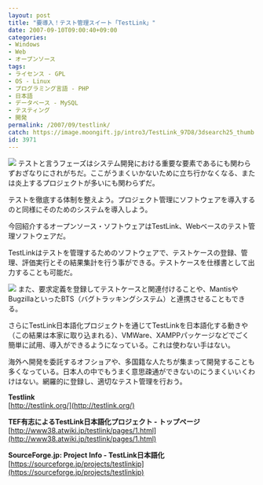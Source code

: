 ```yaml
---
layout: post
title: "要導入！テスト管理スイート「TestLink」"
date: 2007-09-10T09:00:40+09:00
categories:
- Windows
- Web
- オープンソース
tags: 
- ライセンス - GPL
- OS - Linux
- プログラミング言語 - PHP
- 日本語
- データベース - MySQL
- テスティング
- 開発
permalink: /2007/09/testlink/
catch: https://image.moongift.jp/intro3/TestLink_97D8/3dsearch25_thumb.png
id: 3971
---
```

[![](https://image.moongift.jp/intro3/TestLink_97D8/3dsearch27_thumb1.png)](https://image.moongift.jp/intro3/TestLink_97D8/3dsearch273.png) テストと言うフェーズはシステム開発における重要な要素であるにも関わらずおざなりにされがちだ。ここがうまくいかないために立ち行かなくなる、または炎上するプロジェクトが多いにも関わらずだ。   
  
テストを徹底する体制を整えよう。プロジェクト管理にソフトウェアを導入するのと同様にそのためのシステムを導入しよう。   
  
今回紹介するオープンソース・ソフトウェアはTestLink、Webベースのテスト管理ソフトウェアだ。   
  
<!--more-->  
  
TestLinkはテストを管理するためのソフトウェアで、テストケースの登録、管理、評価実行とその結果集計を行う事ができる。テストケースを仕様書として出力することも可能だ。   
  
[![](https://image.moongift.jp/intro3/TestLink_97D8/3dsearch25_thumb.png)](https://image.moongift.jp/intro3/TestLink_97D8/3dsearch252.png) また、要求定義を登録してテストケースと関連付けることや、MantisやBugzillaといったBTS（バグトラッキングシステム）と連携させることもできる。   
  
さらにTestLink日本語化プロジェクトを通じてTestLinkを日本語化する動きや（この結果は本家に取り込まれる）、VMWare、XAMPPパッケージなどでごく簡単に試用、導入ができるようになっている。これは使わない手はない。   
  
海外へ開発を委託するオフショアや、多国籍な人たちが集まって開発することも多くなっている。日本人の中でもうまく意思疎通ができないのにうまくいいくわけはない。網羅的に登録し、適切なテスト管理を行おう。   
  
**Testlink**  
[http://testlink.org/](http://testlink.org/)  
  
**TEF有志によるTestLink日本語化プロジェクト - トップページ**  
[http://www38.atwiki.jp/testlink/pages/1.html](http://www38.atwiki.jp/testlink/pages/1.html)  
  
**SourceForge.jp: Project Info - TestLink日本語化**  
[https://sourceforge.jp/projects/testlinkjp](https://sourceforge.jp/projects/testlinkjp)
